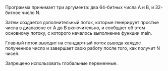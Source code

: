 Программа принимает три аргумента: два 64-битных числа A и B, и 32-битное число N.

Затем создается дополнительный поток, которые генерирует простые числа в диапазоне от A до B включительно, и сообщает об этом основному потоку, с которого началось выполнение функции main.

Главный поток выводит на стандартный поток вывода каждое полученное число и завершает свою работу после того, как получит N чисел.

Запрещено использовать глобальные переменные.

